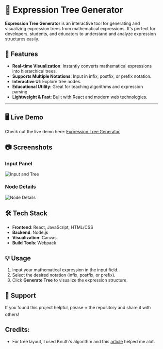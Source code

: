 # 🌳 Expression Tree Generator


**Expression Tree Generator** is an interactive tool for generating and visualizing expression trees from mathematical expressions. It's perfect for developers, students, and educators to understand and analyze expression structures easily.


## 🚀 Features

- **Real-time Visualization**: Instantly converts mathematical expressions into hierarchical trees.
- **Supports Multiple Notations**: Input in infix, postfix, or prefix notation.
- **Interactive UI**: Explore tree nodes.
- **Educational Utility**: Great for teaching algorithms and expression parsing.
- **Lightweight & Fast**: Built with React and modern web technologies.

---

## 🖥️ Live Demo

Check out the live demo here: [Expression Tree Generator](https://upjotsingh.github.io/gen-expression-tree)  

## 📷 Screenshots

### Input Panel
![Input and Tree](https://github.com/user-attachments/assets/ba16f8e3-61d0-4f65-aaf0-c561224b8a88)  

### Node Details  
![Node Details](https://github.com/user-attachments/assets/b54b2d64-18b0-46df-acc1-0ac3fb9a9151)  


## 🛠️ Tech Stack

- **Frontend**: React, JavaScript, HTML/CSS
- **Backend**: Node.js
- **Visualization**: Canvas
- **Build Tools**: Webpack

## 💡 Usage

1. Input your mathematical expression in the input field.
2. Select the desired notation (infix, postfix, or prefix).
3. Click **Generate Tree** to visualize the expression structure.

## 🌟 Support

If you found this project helpful, please ⭐ the repository and share it with others!  

## Credits:

* For tree layout, I used Knuth's algorithm and this [article](https://llimllib.github.io/pymag-trees/) helped me alot.

